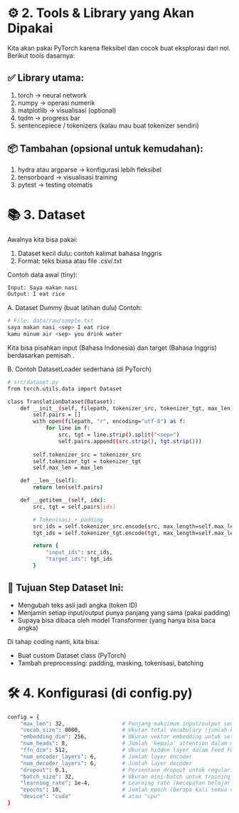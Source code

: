 # ⚙️ 2. Tools & Library yang Akan Dipakai
Kita akan pakai PyTorch karena fleksibel dan cocok buat eksplorasi dari nol. Berikut tools dasarnya:

## ✅ Library utama:

1. torch → neural network
2. numpy → operasi numerik
3. matplotlib → visualisasi (optional)
4. tqdm → progress bar
5. sentencepiece / tokenizers (kalau mau buat tokenizer sendiri)

## 📦 Tambahan (opsional untuk kemudahan):

1. hydra atau argparse → konfigurasi lebih fleksibel
2. tensorboard → visualisasi training
3. pytest → testing otomatis


# 📚 3. Dataset

Awalnya kita bisa pakai:
1. Dataset kecil dulu: contoh kalimat bahasa Inggris
2. Format: teks biasa atau file .csv/.txt

Contoh data awal (tiny):

```bash
Input: Saya makan nasi
Output: I eat rice
```

A. Dataset Dummy (buat latihan dulu)
Contoh:

```bash
# File: data/raw/sample.txt
saya makan nasi <sep> I eat rice
kamu minum air <sep> you drink water
```

Kita bisa pisahkan input (Bahasa Indonesia) dan target (Bahasa Inggris) berdasarkan pemisah <sep>.

B. Contoh DatasetLoader sederhana (di PyTorch)

```bash
# src/dataset.py
from torch.utils.data import Dataset

class TranslationDataset(Dataset):
    def __init__(self, filepath, tokenizer_src, tokenizer_tgt, max_len):
        self.pairs = []
        with open(filepath, "r", encoding="utf-8") as f:
            for line in f:
                src, tgt = line.strip().split("<sep>")
                self.pairs.append((src.strip(), tgt.strip()))
        
        self.tokenizer_src = tokenizer_src
        self.tokenizer_tgt = tokenizer_tgt
        self.max_len = max_len

    def __len__(self):
        return len(self.pairs)

    def __getitem__(self, idx):
        src, tgt = self.pairs[idx]

        # Tokenisasi + padding
        src_ids = self.tokenizer_src.encode(src, max_length=self.max_len, padding='max_length', truncation=True)
        tgt_ids = self.tokenizer_tgt.encode(tgt, max_length=self.max_len, padding='max_length', truncation=True)

        return {
            "input_ids": src_ids,
            "target_ids": tgt_ids
        }
```

## 🧠 Tujuan Step Dataset Ini:

* Mengubah teks asli jadi angka (token ID)
* Menjamin setiap input/output punya panjang yang sama (pakai padding)
* Supaya bisa dibaca oleh model Transformer (yang hanya bisa baca angka)

Di tahap coding nanti, kita bisa:
* Buat custom Dataset class (PyTorch)
* Tambah preprocessing: padding, masking, tokenisasi, batching


# 🛠️ 4. Konfigurasi (di config.py)

```bash
config = {
    "max_len": 32,                  # Panjang maksimum input/output sequence
    "vocab_size": 8000,             # Ukuran total vocabulary (jumlah kata unik setelah tokenisasi)
    "embedding_dim": 256,           # Ukuran vektor embedding untuk setiap token
    "num_heads": 8,                 # Jumlah 'kepala' attention dalam multi-head attention
    "ffn_dim": 512,                 # Ukuran hidden layer dalam Feed Forward Network
    "num_encoder_layers": 6,        # Jumlah layer encoder
    "num_decoder_layers": 6,        # Jumlah layer decoder
    "dropout": 0.1,                 # Persentase dropout untuk regularisasi
    "batch_size": 32,               # Ukuran mini-batch untuk training
    "learning_rate": 1e-4,          # Learning rate (kecepatan belajar model)
    "epochs": 10,                   # Jumlah epoch (berapa kali semua data dilatih)
    "device": "cuda"                # atau "cpu"
}
```
